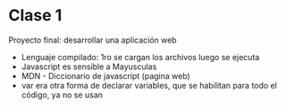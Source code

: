 # Clase 1
Proyecto final: desarrollar una aplicación web

- Lenguaje compilado: 1ro se cargan los archivos luego se ejecuta
- Javascript es sensible a Mayusculas
- MDN - Diccionario de javascript (pagina web)
- var era otra forma de declarar variables, que se habilitan para todo el código, ya no se usan
